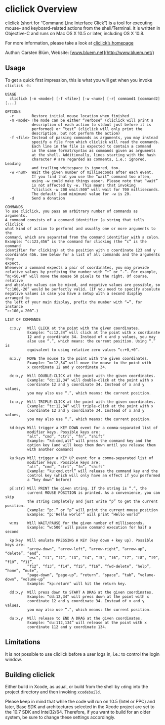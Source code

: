 cliclick Overview
=========================

cliclick (short for “Command Line Interface Click”) is a tool for executing mouse- and keyboard-related actions from the shell/Terminal. It is written in Objective-C and runs on Mac OS X 10.5 or later, including OS X 10.8.

For more information, please take a look at [cliclick’s homepage](http://www.bluem.net/jump/cliclick/)

Author: Carsten Blüm, Website: [www.bluem.net](http://www.bluem.net/)

Usage
---------
To get a quick first impression, this is what you will get when you invoke `cliclick -h`:

    USAGE
      cliclick [-m <mode>] [-f <file>] [-w <num>] [-r] command1 [command2] [...]
    
    OPTIONS
      -r        Restore initial mouse location when finished
      -m <mode> The mode can be either “verbose” (cliclick will print a
                description of each action to stdout just before it is
                performed) or “test” (cliclick will only print the
                description, but not perform the action)
      -f <file> Instead of passing commands as arguments, you may instead
                specify a file from which cliclick will read the commands.
                Each line in the file is expected to contain a command
                in the same format/syntax as commands given as arguments
                at the shell. Additionally, lines starting with the hash
                character # are regarded as comments, i.e.: ignored. Leading
                and trailing whitespace is ignored, too.
      -w <num>  Wait the given number of milliseconds after each event.
                If you find that you use the “wait” command too often,
                using -w could make things easer. Please note that “wait”
                is not affected by -w. This means that invoking
                “cliclick -w 200 wait:500” will wait for 700 milliseconds.
                The default (and minimum) value for -w is 20.
      -d        Send a donation
    
    COMMANDS
    To use cliclick, you pass an arbitrary number of commands as arguments.
    A command consists of a command identifier (a string that tells cliclick
    what kind of action to perform) and usually one or more arguments to the
    command, which are separated from the command identifier with a colon.
    Example: “c:123,456” is the command for clicking (the “c” is the command
    identifier for clicking) at the position with x coordinate 123 and y
    coordinate 456. See below for a list of all commands and the arguments they
    expect.
    Whenever a command expects a pair of coordinates, you may provide
    relative values by prefixing the number with “+” or “-”. For example,
    “m:+50,+0” will move the mouse 50 pixels to the right. Of course, relative
    and absolute values can be mixed, and negative values are possible, so
    “c:100,-20” would be perfectly valid. (If you need to specify absolute
    negative values in case you have a setup with a second display arranged to
    the left of your main display, prefix the number with “=”, for instance
    “c:100,=-200”.)
    
    LIST OF COMMANDS
    
      c:x,y   Will CLICK at the point with the given coordinates.
              Example: “c:12,34” will click at the point with x coordinate
              12 and y coordinate 34. Instead of x and y values, you may
              also use “.”, which means: the current position. Using “.” is
              equivalent to using relative zero values “c:+0,+0”.
    
      m:x,y   MOVE the mouse to the point with the given coordinates.
              Example: “m:12,34” will move the mouse to the point with
              x coordinate 12 and y coordinate 34.
    
      dc:x,y  Will DOUBLE-CLICK at the point with the given coordinates.
              Example: “dc:12,34” will double-click at the point with x
              coordinate 12 and y coordinate 34. Instead of x and y values,
              you may also use “.”, which means: the current position.
    
      tc:x,y  Will TRIPLE-CLICK at the point with the given coordinates.
              Example: “tc:12,34” will triple-click at the point with x
              coordinate 12 and y coordinate 34. Instead of x and y values,
              you may also use “.”, which means: the current position.
    
      kd:keys Will trigger a KEY DOWN event for a comma-separated list of
              modifier keys. Possible keys are:
              “alt”, “cmd”, “ctrl”, “fn”, “shift”
              Example: “kd:cmd,alt” will press the command key and the
              option key (and will keep them down until you release them
              with another command)
    
      ku:keys Will trigger a KEY UP event for a comma-separated list of
              modifier keys. Possible keys are:
              “alt”, “cmd”, “ctrl”, “fn”, “shift”
              Example: “ku:cmd,ctrl” will release the command key and the
              control key (which will only have an effect if you performed
              a “key down” before)
    
      p[:str] Will PRINT the given string. If the string is “.”, the
              current MOUSE POSITION is printed. As a convenience, you can skip
              the string completely and just write “p” to get the current position.
              Example: “p:.” or “p” will print the current mouse position
              Example: “p:'Hello world'” will print “Hello world”
    
      w:ms    Will WAIT/PAUSE for the given number of milliseconds.
              Example: “w:500” will pause command execution for half a second
    
      kp:key  Will emulate PRESSING A KEY (key down + key up). Possible keys are:
              “arrow-down”, “arrow-left”, “arrow-right”, “arrow-up”, “delete”, “end”,
              “esc”, “f1”, “f2”, “f3”, “f4”, “f5”, “f6”, “f7”, “f8”, “f9”, “f10”, “f11”,
              “f12”, “f13”, “f14”, “f15”, “f16”, “fwd-delete”, “help”, “home”, “mute”,
              “page-down”, “page-up”, “return”, “space”, “tab”, “volume-down”, “volume-up”
              Example: “kp:return” will hit the return key.
    
      dd:x,y  Will press down to START A DRAG at the given coordinates.
              Example: “dd:12,34” will press down at the point with x
              coordinate 12 and y coordinate 34. Instead of x and y values,
              you may also use “.”, which means: the current position.
    
      du:x,y  Will release to END A DRAG at the given coordinates.
              Example: “du:112,134” will release at the point with x
              coordinate 112 and y coordinate 134.


Limitations
-----------
It is not possible to use cliclick before a user logs in, i.e.: to control the login window.


Building cliclick
-----------------
Either build in Xcode, as usual, or build from the shell by `cd`ing into the project directory and then invoking `xcodebuild`.

Please keep in mind that while the code will run on 10.5 (Intel or PPC) and later, Base SDK and architectures selected in the Xcode project are set to the 10.7 SDK and Intel32/64. Therefore, if you want to build for an older system, be sure to change these settings accordingly.

